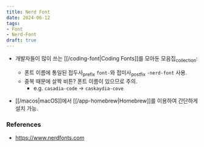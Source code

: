 ```yaml
---
title: Nerd Font
date: 2024-06-12
tags:
- Font
- Nerd-Font
draft: true
---
```


- 개발자들이 많이 쓰는 [[/coding-font|Coding Fonts]]를 모아둔 모음집<sub>collection</sub>:
    - 폰트 이름에 통일된 접두사<sub>prefix</sub> `font-`와 접미사<sub>postfix</sub> `-nerd-font` 사용.
    - 중복 때문에 살짝 비튼? 폰트 이름이 있으므로 주의.
        - e.g. `casadia-code` $\to$ `caskaydia-cove`

- [[/macos|macOS]]에서 [[/app-homebrew|Homebrew]]를 이용하여 간단하게 설치 가능.


### References
- https://www.nerdfonts.com